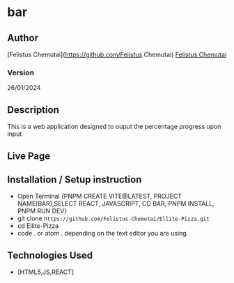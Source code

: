# bar
## Author

[Felistus Chemutai](https://github.com/Felistus Chemutai)
[Felistus Chemutai](https://github.com/Felistus-Chemutai)

### Version
26/01/2024
## Description
This is a web application designed to ouput the percentage progress upon input
## Live Page 

## Installation / Setup instruction
* Open Terminal {PNPM CREATE VITE@LATEST, PROJECT NAME(BAR),SELECT REACT, JAVASCRIPT, CD BAR, PNPM INSTALL, PNPM RUN DEV}
* git clone ```https://github.com/Felistus-Chemutai/Ellite-Pizza.git```
* cd Ellite-Pizza
* code . or atom . depending on the text editor you are using.
## Technologies Used
* [HTML5,JS,REACT]
